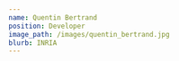 ```yaml
---
name: Quentin Bertrand
position: Developer
image_path: /images/quentin_bertrand.jpg
blurb: INRIA
---
```


